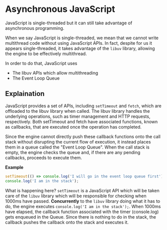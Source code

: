# Asynchronous JavaScript

JavaScript is single-threaded but it can still take advantage of asynchronous
programming.

When we say JavaScript is single-threaded, we mean that we cannot write
multithread code without using JavaScript APIs. In fact,
despite for us it appears single-threaded, it takes advantage of the
`libuv` library, allowing the engine to be effectively multithread.

In order to do that, JavaScript uses
* The libuv APIs which allow multithreading
* The Event Loop Queue

## Explaination
JavaScript provides a set of APIs, including `setTimeout` and `fetch`, which
are offloaded to the libuv library when called. The libuv library handles the 
underlying operations, such as timer management and HTTP requests, respectively. 
Both setTimeout and fetch have associated functions, known as callbacks, that
are executed once the operation has completed.

Since the engine cannot directly push these callback functions onto the call stack
without disrupting the current flow of execution, it instead places them in a 
queue called the "Event Loop Queue". When the call stack is empty, the engine
checks the queue and, if there are any pending callbacks, proceeds to execute them.

**Example**

```javascript
setTimeout(() => console.log('I will go in the event loop queue first'), 1000);
console.log('I am in the stack');
```

What is happening here? `setTimeout` is a JavaScript API which will be taken care
of the `libuv` library which will be responsible for checking when 1000ms have passed.
**Concurrently** to the `libuv` library doing what it has to do, the engine executes
`console.log('I am in the stack');`.
When 1000ms have elapsed, the callback function associated with the timer (console.log)
gets enqueued in the Queue.
Since there is nothing to do in the stack, the callback pushes the callback onto the
stack and executes it.